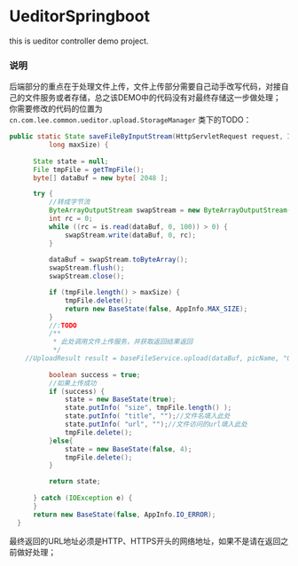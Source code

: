 # UeditorSpringboot
this is ueditor controller demo project.

### 说明  
  后端部分的重点在于处理文件上传，文件上传部分需要自己动手改写代码，对接自己的文件服务或者存储，总之该DEMO中的代码没有对最终存储这一步做处理；
  你需要修改的代码的位置为 `cn.com.lee.common.ueditor.upload.StorageManager` 类下的TODO：
  ```java
  public static State saveFileByInputStream(HttpServletRequest request, InputStream is, String path, String picName,
			long maxSize) {
		
		State state = null;
		File tmpFile = getTmpFile();
		byte[] dataBuf = new byte[ 2048 ];

		try {
			//转成字节流
			ByteArrayOutputStream swapStream = new ByteArrayOutputStream();  
	        int rc = 0;  
	        while ((rc = is.read(dataBuf, 0, 100)) > 0) {  
	            swapStream.write(dataBuf, 0, rc);  
	        }
	        
	        dataBuf = swapStream.toByteArray();
	        swapStream.flush();
	        swapStream.close();

			if (tmpFile.length() > maxSize) {
				tmpFile.delete();
				return new BaseState(false, AppInfo.MAX_SIZE);
			}
			//:TODO
			/**
			 * 此处调用文件上传服务，并获取返回结果返回
			 */
      //UploadResult result = baseFileService.upload(dataBuf, picName, "OM", null);
			
			boolean success = true;
			//如果上传成功
			if (success) {
				state = new BaseState(true);
				state.putInfo( "size", tmpFile.length() );
				state.putInfo( "title", "");//文件名填入此处
				state.putInfo( "url", "");//文件访问的url填入此处
				tmpFile.delete();
			}else{
				state = new BaseState(false, 4);
				tmpFile.delete();
			}

			return state;
			
		} catch (IOException e) {
		}
		return new BaseState(false, AppInfo.IO_ERROR);
	}
  ```
  最终返回的URL地址必须是HTTP、HTTPS开头的网络地址，如果不是请在返回之前做好处理；
